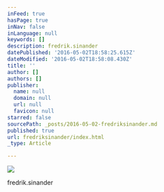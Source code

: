 ```yaml
---
inFeed: true
hasPage: true
inNav: false
inLanguage: null
keywords: []
description: fredrik.sinander
datePublished: '2016-05-02T18:58:25.615Z'
dateModified: '2016-05-02T18:58:08.430Z'
title: ''
author: []
authors: []
publisher:
  name: null
  domain: null
  url: null
  favicon: null
starred: false
sourcePath: _posts/2016-05-02-fredriksinander.md
published: true
url: fredriksinander/index.html
_type: Article

---
```

![](https://the-grid-user-content.s3-us-west-2.amazonaws.com/5f410d13-ed09-4ea4-b488-c0884ad375a7.png)

fredrik.sinander